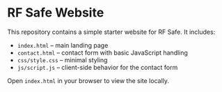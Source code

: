# RF Safe Website

This repository contains a simple starter website for RF Safe. It includes:

- `index.html` – main landing page
- `contact.html` – contact form with basic JavaScript handling
- `css/style.css` – minimal styling
- `js/script.js` – client-side behavior for the contact form

Open `index.html` in your browser to view the site locally.
